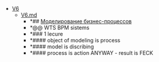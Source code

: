 - <a href = "F:\Node_projects\Node_Way\NBase\Lake\V6\cat.V6\dir.V6.md">V6</a>
    - <a href = "F:\Node_projects\Node_Way\NBase\Lake\V6\V6.md">V6.md</a>
        - *## [Моделирование бизнес-процессов](https://www.youtube.com/playlist?list=PLEU6YIHP1uoQJ64mjlXQSlfM0sH83Gx0I)
        - *@@ WTS BPM sistems
        - *### 1 lecure
        - *#### object of modeling is process
        - *#### model is discribing
        - *#### process is action ANYWAY - result is FECK
